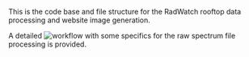 This is the code base and file structure for the RadWatch rooftop data processing and website image generation.

  A detailed ![workflow]([https://github.com/alihanks/radwatch-airmonitor/wiki/Plot-creation-work%E2%80%90flow) with some specifics for the raw spectrum file processing is provided.
